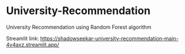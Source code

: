 # University-Recommendation
University Recommendation using Random Forest algorithm

Streamlit link: https://shadowseekar-university-recommendation-main-4v4axz.streamlit.app/

